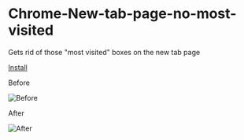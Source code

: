 # Chrome-New-tab-page-no-most-visited
Gets rid of those "most visited" boxes on the new tab page

[Install](https://raw.githubusercontent.com/1112e/Chrome-New-tab-page-no-most-visited/master/No%20most%20visited.user.js)


Before 

![Before](http://i.imgur.com/BekHO36.png)

After

![After](http://i.imgur.com/glZLHlN.png)
